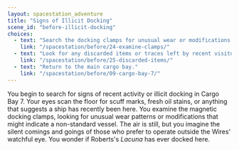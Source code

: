 ```yaml
---
layout: spacestation_adventure
title: "Signs of Illicit Docking"
scene_id: "before-illicit-docking"
choices:
  - text: "Search the docking clamps for unusual wear or modifications."
    link: "/spacestation/before/24-examine-clamps/"
  - text: "Look for any discarded items or traces left by recent visitors."
    link: "/spacestation/before/25-discarded-items/"
  - text: "Return to the main cargo bay."
    link: "/spacestation/before/09-cargo-bay-7/"
---
```


You begin to search for signs of recent activity or illicit docking in Cargo Bay 7. Your eyes scan the floor for scuff marks, fresh oil stains, or anything that suggests a ship has recently been here. You examine the magnetic docking clamps, looking for unusual wear patterns or modifications that might indicate a non-standard vessel. The air is still, but you imagine the silent comings and goings of those who prefer to operate outside the Wires' watchful eye. You wonder if Roberts's *Lacuna* has ever docked here.
